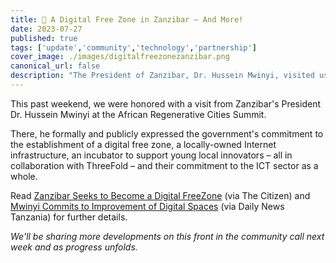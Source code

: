```yaml
---
title: 📣 A Digital Free Zone in Zanzibar – And More!
date: 2023-07-27
published: true
tags: ['update','community','technology','partnership']
cover_image: ./images/digitalfreezonezanzibar.png
canonical_url: false
description: "The President of Zanzibar, Dr. Hussein Mwinyi, visited us this weekend to publicly share our collaborations."
---
```


This past weekend, we were honored with a visit from Zanzibar's President Dr. Hussein Mwinyi at the African Regenerative Cities Summit.

There, he formally and publicly expressed the government's commitment to the establishment of a digital free zone, a locally-owned Internet infrastructure, an incubator to support young local innovators – all in collaboration with ThreeFold – and their commitment to the ICT sector as a whole.

Read [Zanzibar Seeks to Become a Digital FreeZone](https://www.thecitizen.co.tz/tanzania/zanzibar/zanzibar-seeks-to-become-digital-freezone--4316150) (via The Citizen) and [Mwinyi Commits to Improvement of Digital Spaces](https://dailynews.co.tz/mwinyi-commits-to-improvement-of-digital-spaces/) (via Daily News Tanzania) for further details.

*We'll be sharing more developments on this front in the community call next week and as progress unfolds.*